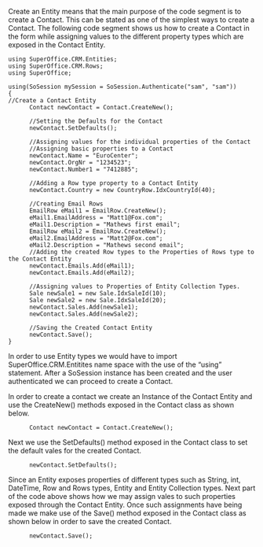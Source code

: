 <properties date="2016-05-11"
SortOrder="10"
/>

Create an Entity means that the main purpose of the code segment is to create a Contact. This can be stated as one of the simplest ways to create a Contact. The following code segment shows us how to create a Contact in the form while assigning values to the different property types which are exposed in the Contact Entity.

```
using SuperOffice.CRM.Entities;
using SuperOffice.CRM.Rows;
using SuperOffice;
 
using(SoSession mySession = SoSession.Authenticate("sam", "sam"))
{    
//Create a Contact Entity
      Contact newContact = Contact.CreateNew();
                                      
      //Setting the Defaults for the Contact
      newContact.SetDefaults();
 
      //Assigning values for the individual properties of the Contact
      //Assigning basic properties to a Contact
      newContact.Name = "EuroCenter";
      newContact.OrgNr = "1234523";
      newContact.Number1 = "7412885";
 
      //Adding a Row type property to a Contact Entity
      newContact.Country = new CountryRow.IdxCountryId(40);
 
      //Creating Email Rows
      EmailRow eMail1 = EmailRow.CreateNew();
      eMail1.EmailAddress = "Matt1@Fox.com";
      eMail1.Description = "Mathews first email";
      EmailRow eMail2 = EmailRow.CreateNew();
      eMail2.EmailAddress = "Matt2@Fox.com";
      eMail2.Description = "Mathews second email";
      //Adding the created Row types to the Properties of Rows type to the Contact Entity
      newContact.Emails.Add(eMail1);
      newContact.Emails.Add(eMail2);
 
      //Assigning values to Properties of Entity Collection Types.
      Sale newSale1 = new Sale.IdxSaleId(10);
      Sale newSale2 = new Sale.IdxSaleId(20);
      newContact.Sales.Add(newSale1);
      newContact.Sales.Add(newSale2);
 
      //Saving the Created Contact Entity
      newContact.Save();
}
```

 

In order to use Entity types we would have to import SuperOffice.CRM.Entitites name space with the use of the “using” statement. After a SoSession instance has been created and the user authenticated we can proceed to create a Contact.

In order to create a contact we create an Instance of the Contact Entity and use the CreateNew() methods exposed in the Contact class as shown below.

```
      Contact newContact = Contact.CreateNew();
```

 

Next we use the SetDefaults() method exposed in the Contact class to set the default vales for the created Contact.

```
      newContact.SetDefaults();
```

 

Since an Entity exposes properties of different types such as String, int, DateTime, Row and Rows types, Entity and Entity Collection types. Next part of the code above shows how we may assign vales to such properties exposed through the Contact Entity. Once such assignments have being made we make use of the Save() method exposed in the Contact class as shown below in order to save the created Contact.

```
      newContact.Save();
```

 
